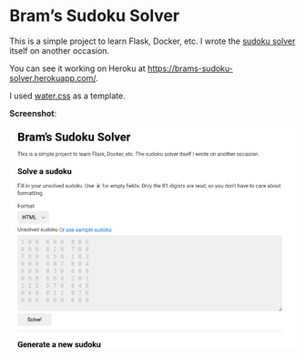 # Bram’s Sudoku Solver

This is a simple project to learn Flask, Docker, etc. I wrote the [sudoku
solver](https://github.com/brmdv/sudoku-solvers) itself on another occasion.

You can see it working on Heroku at <https://brams-sudoku-solver.herokuapp.com/>.

I used [water.css](https://watercss.kognise.dev/) as a template. 

**Screenshot**:

![Screenshot](screenshot_for_readme.png)